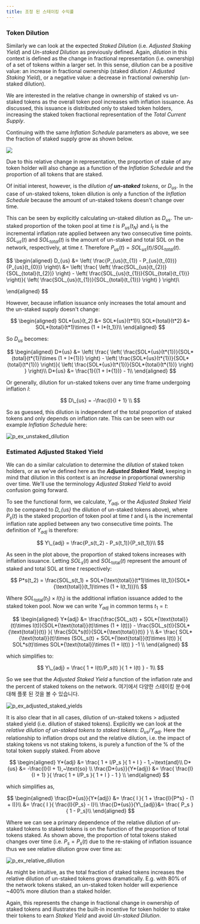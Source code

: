 ```yaml
---
title: 조정 된 스테이킹 수익률
---
```


### Token Dilution

Similarly we can look at the expected _Staked Dilution_ (i.e. _Adjusted Staking Yield_) and _Un-staked Dilution_ as previously defined. Again, _dilution_ in this context is defined as the change in fractional representation (i.e. ownership) of a set of tokens within a larger set. In this sense, dilution can be a positive value: an increase in fractional ownership (staked dilution / _Adjusted Staking Yield_), or a negative value: a decrease in fractional ownership (un-staked dilution).

We are interested in the relative change in ownership of staked vs un-staked tokens as the overall token pool increases with inflation issuance. As discussed, this issuance is distributed only to staked token holders, increasing the staked token fractional representation of the _Total Current Supply_.

Continuing with the same _Inflation Schedule_ parameters as above, we see the fraction of staked supply grow as shown below.

![](/img/p_ex_staked_supply_w_range_initial_stake.png)

Due to this relative change in representation, the proportion of stake of any token holder will also change as a function of the _Inflation Schedule_ and the proportion of all tokens that are staked.

Of initial interest, however, is the _dilution of **un-staked** tokens_, or $D_{us}$. In the case of un-staked tokens, token dilution is only a function of the _Inflation Schedule_ because the amount of un-staked tokens doesn't change over time.

This can be seen by explicitly calculating un-staked dilution as $D_{us}$. The un-staked proportion of the token pool at time $t$ is $P_{us}(t_{N})$ and $I_{t}$ is the incremental inflation rate applied between any two consecutive time points. $SOL_{us}(t)$ and $SOL_{total}(t)$ is the amount of un-staked and total SOL on the network, respectively, at time $t$. Therefore $P_{us}(t) = SOL_{us}(t)/SOL_{total}(t)$.

$$
\begin{aligned} D_{us} &= \left( \frac{P_{us}(t_{1}) - P_{us}(t_{0})}{P_{us}(t_{0})} \right)\\ &= \left( \frac{ \left( \frac{SOL_{us}(t_{2})}{SOL_{total}(t_{2})} \right) - \left( \frac{SOL_{us}(t_{1})}{SOL_{total}(t_{1})} \right)}{ \left( \frac{SOL_{us}(t_{1})}{SOL_{total}(t_{1})} \right) } \right)\\

\end{aligned}
$$

However, because inflation issuance only increases the total amount and the un-staked supply doesn't change:

$$ \begin{aligned} SOL*{us}(t_2) &= SOL*{us}(t*1)\\ SOL*{total}(t*2) &= SOL*{total}(t*1)\times (1 + I*{t_1})\\ \end{aligned} $$

So $D_{us}$ becomes:

$$ \begin{aligned} D*{us} &= \left( \frac{ \left( \frac{SOL*{us}(t*{1})}{SOL*{total}(t*{1})\times (1 + I*{1})} \right) - \left( \frac{SOL*{us}(t*{1})}{SOL*{total}(t*{1})} \right)}{ \left( \frac{SOL*{us}(t*{1})}{SOL*{total}(t*{1})} \right) } \right)\\ D*{us} &= \frac{1}{(1 + I*{1})} - 1\\ \end{aligned} $$

Or generally, dilution for un-staked tokens over any time frame undergoing inflation $I$:

$$ D\_{us} = -\frac{I}{I + 1} \\ $$

So as guessed, this dilution is independent of the total proportion of staked tokens and only depends on inflation rate. This can be seen with our example _Inflation Schedule_ here:

![p_ex_unstaked_dilution](/img/p_ex_unstaked_dilution.png)

### Estimated Adjusted Staked Yield

We can do a similar calculation to determine the _dilution_ of staked token holders, or as we've defined here as the **_Adjusted Staked Yield_**, keeping in mind that dilution in this context is an _increase_ in proportional ownership over time. We'll use the terminology _Adjusted Staked Yield_ to avoid confusion going forward.

To see the functional form, we calculate, $Y_{adj}$, or the _Adjusted Staked Yield_ (to be compared to _D\_{us}_ the dilution of un-staked tokens above), where $P_{s}(t)$ is the staked proportion of token pool at time $t$ and $I_{t}$ is the incremental inflation rate applied between any two consecutive time points. The definition of $Y_{adj}$ is therefore:

$$ Y\_{adj} = \frac{P_s(t_2) - P_s(t_1)}{P_s(t_1)}\\ $$

As seen in the plot above, the proportion of staked tokens increases with inflation issuance. Letting $SOL_s(t)$ and $SOL_{\text{total}}(t)$ represent the amount of staked and total SOL at time $t$ respectively:

$$ P*s(t_2) = \frac{SOL_s(t_1) + SOL*{\text{total}}(t*1)\times I(t_1)}{SOL*{\text{total}}(t_1)\times (1 + I(t_1))}\\ $$

Where $SOL_{\text{total}}(t_1)\times I(t_1)$ is the additional inflation issuance added to the staked token pool. Now we can write $Y_{adj}$ in common terms $t_1 = t$:

$$ \begin{aligned} Y*{adj} &= \frac{\frac{SOL_s(t) + SOL*{\text{total}}(t)\times I(t)}{SOL*{\text{total}}(t)\times (1 + I(t))} - \frac{SOL_s(t)}{SOL*{\text{total}}(t)} }{ \frac{SOL*s(t)}{SOL*{\text{total}}(t)} } \\ &= \frac{ SOL*{\text{total}}(t)\times (SOL_s(t) + SOL*{\text{total}}(t)\times I(t)) }{ SOL*s(t)\times SOL*{\text{total}}\times (1 + I(t)) } -1 \\ \end{aligned} $$

which simplifies to:

$$ Y\_{adj} = \frac{ 1 + I(t)/P_s(t) }{ 1 + I(t) } - 1\\ $$

So we see that the _Adjusted Staked Yield_ a function of the inflation rate and the percent of staked tokens on the network. 여기에서 다양한 스테이킹 분수에 대해 플롯 된 것을 볼 수 있습니다.

![p_ex_adjusted_staked_yields](/img/p_ex_adjusted_staked_yields.png)

It is also clear that in all cases, dilution of un-staked tokens $>$ adjusted staked yield (i.e. dilution of staked tokens). Explicitly we can look at the _relative dilution of un-staked tokens to staked tokens:_ $D_{us}/Y_{adj}$. Here the relationship to inflation drops out and the relative dilution, i.e. the impact of staking tokens vs not staking tokens, is purely a function of the % of the total token supply staked. From above

$$ \begin{aligned} Y*{adj} &= \frac{ 1 + I/P_s }{ 1 + I } - 1,~\text{and}\\ D*{us} &= -\frac{I}{I + 1},~\text{so} \\ \frac{D*{us}}{Y*{adj}} &= \frac{ \frac{I}{I + 1} }{ \frac{ 1 + I/P_s }{ 1 + I } - 1 } \\ \end{aligned} $$

which simplifies as,

$$ \begin{aligned} \frac{D*{us}}{Y*{adj}} &= \frac{ I }{ 1 + \frac{I}{P*s} - (1 + I)}\\ &= \frac{ I }{ \frac{I}{P_s} - I}\\ \frac{D*{us}}{Y\_{adj}}&= \frac{ P_s }{ 1 - P_s}\\ \end{aligned} $$

Where we can see a primary dependence of the relative dilution of un-staked tokens to staked tokens is on the function of the proportion of total tokens staked. As shown above, the proportion of total tokens staked changes over time (i.e. $P_s = P_s(t)$ due to the re-staking of inflation issuance thus we see relative dilution grow over time as:

![p_ex_relative_dilution](/img/p_ex_relative_dilution.png)

As might be intuitive, as the total fraction of staked tokens increases the relative dilution of un-staked tokens grows dramatically. E.g. with $80\%$ of the network tokens staked, an un-staked token holder will experience ~$400\%$ more dilution than a staked holder.

Again, this represents the change in fractional change in ownership of staked tokens and illustrates the built-in incentive for token holder to stake their tokens to earn _Staked Yield_ and avoid _Un-staked Dilution_.
